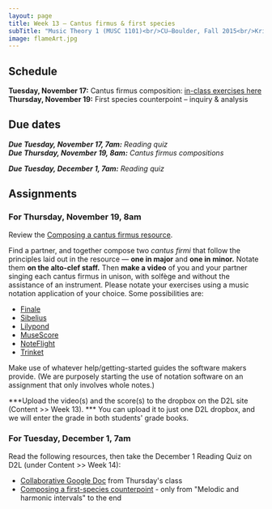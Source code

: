 ```yaml
---
layout: page
title: Week 13 – Cantus firmus & first species
subTitle: "Music Theory 1 (MUSC 1101)<br/>CU–Boulder, Fall 2015<br/>Kris Shaffer, Ph.D. – instructor"
image: flameArt.jpg
---
```


## Schedule

**Tuesday, November 17:** Cantus firmus composition: [in-class exercises here](/CFExercises)  
**Thursday, November 19:** First species counterpoint – inquiry & analysis

## Due dates

***Due Tuesday, November 17, 7am:*** *Reading quiz*   
***Due Thursday, November 19, 8am:*** *Cantus firmus compositions*   

***Due Tuesday, December 1, 7am:*** *Reading quiz*   


## Assignments

### For Thursday, November 19, 8am

Review the [Composing a cantus firmus resource](http://openmusictheory.com/cantusFirmus.html).

Find a partner, and together compose two *cantus firmi* that follow the principles laid out in the resource — **one in major** and **one in minor.** Notate them **on the alto-clef staff.** Then **make a video** of you and your partner singing each cantus firmus in unison, with solfège and without the assistance of an instrument. Please notate your exercises using a music notation application of your choice. Some possibilities are:

- [Finale](http://finalemusic.com)  
- [Sibelius](http://sibelius.com)  
- [Lilypond](http://lilypond.org)  
- [MuseScore](http://musescore.org)  
- [NoteFlight](http://noteflight.com)  
- [Trinket](http://openmusictheory.com/trinket.html)  

Make use of whatever help/getting-started guides the software makers provide. (We are purposely starting the use of notation software on an assignment that only involves whole notes.)

***Upload the video(s) and the score(s) to the dropbox on the D2L site (Content >> Week 13). *** You can upload it to just one D2L dropbox, and we will enter the grade in both students' grade books.


### For Tuesday, December 1, 7am

Read the following resources, then take the December 1 Reading Quiz on D2L (under Content >> Week 14):

- [Collaborative Google Doc](https://drive.google.com/open?id=1RPLXvqO7J7a8dlSlNvQ5Mxf_N38h2UD-7DgeFceHZSM) from Thursday's class  
- [Composing a first-species counterpoint](http://openmusictheory.com/intervals.html) - only from "Melodic and harmonic intervals" to the end  